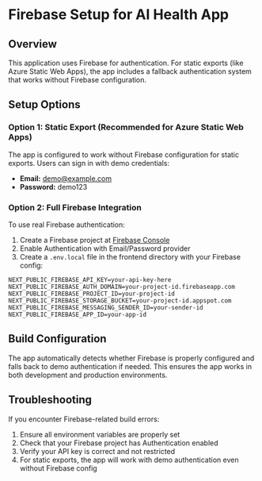 # Firebase Setup for AI Health App

## Overview
This application uses Firebase for authentication. For static exports (like Azure Static Web Apps), the app includes a fallback authentication system that works without Firebase configuration.

## Setup Options

### Option 1: Static Export (Recommended for Azure Static Web Apps)
The app is configured to work without Firebase configuration for static exports. Users can sign in with demo credentials:
- **Email:** demo@example.com
- **Password:** demo123

### Option 2: Full Firebase Integration
To use real Firebase authentication:

1. Create a Firebase project at [Firebase Console](https://console.firebase.google.com/)
2. Enable Authentication with Email/Password provider
3. Create a `.env.local` file in the frontend directory with your Firebase config:

```env
NEXT_PUBLIC_FIREBASE_API_KEY=your-api-key-here
NEXT_PUBLIC_FIREBASE_AUTH_DOMAIN=your-project-id.firebaseapp.com
NEXT_PUBLIC_FIREBASE_PROJECT_ID=your-project-id
NEXT_PUBLIC_FIREBASE_STORAGE_BUCKET=your-project-id.appspot.com
NEXT_PUBLIC_FIREBASE_MESSAGING_SENDER_ID=your-sender-id
NEXT_PUBLIC_FIREBASE_APP_ID=your-app-id
```

## Build Configuration
The app automatically detects whether Firebase is properly configured and falls back to demo authentication if needed. This ensures the app works in both development and production environments.

## Troubleshooting
If you encounter Firebase-related build errors:
1. Ensure all environment variables are properly set
2. Check that your Firebase project has Authentication enabled
3. Verify your API key is correct and not restricted
4. For static exports, the app will work with demo authentication even without Firebase config

